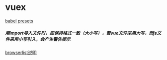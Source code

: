 # vuex
[babel presets](https://vuex.vuejs.org/zh/guide/structure.html)
##### 用import导入文件时，应保持格式一致（大小写），若vue文件采用大写，而js文件采用小写引入，会产生警告提示  
[browserlist说明](https://www.npmjs.com/package/browserslist)
